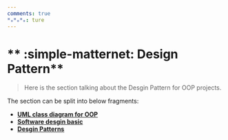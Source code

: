```yaml
---
comments: true
ᴴₒᴴₒᴴₒ: ture
---
```


# ** :simple-matternet: Design Pattern**

> Here is the section talking about the Desgin Pattern for OOP projects.

The section can be split into below fragments:

- [**UML class diagram for OOP**](UML.md)
- [**Software desgin basic**](basic.md)
- [**Desgin Patterns**](contents.md)